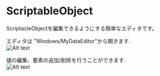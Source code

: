 # ScriptableObject
ScriptacleObjectを編集できるようにする簡単なエディタです。

エディタは "Windows/MyDataEditor"から開きます.  
![Alt text](http://googledrive.com/host/0BwKJWa7WHaTRfkNhNnVsVnBZWUdnVDI1Slc5WXA5UlFGR2JPQXJxZENic2dnMURGQ2ZPeTQ/openScriptableEditor.png)  

値の編集、要素の追加/削除を行うことができます.  
![Alt text](http://googledrive.com/host/0BwKJWa7WHaTRfkNhNnVsVnBZWUdnVDI1Slc5WXA5UlFGR2JPQXJxZENic2dnMURGQ2ZPeTQ/scriptableEditor.png)  
